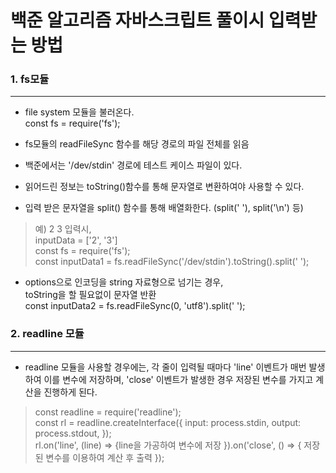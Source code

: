 # 백준 알고리즘 자바스크립트 풀이시 입력받는 방법

### 1. fs모듈

---

- file system 모듈을 불러온다.  
  const fs = require('fs');

- fs모듈의 readFileSync 함수를 해당 경로의 파일 전체를 읽음
- 백준에서는 '/dev/stdin' 경로에 테스트 케이스 파일이 있다.
- 읽어드린 정보는 toString()함수를 통해 문자열로 변환하여야 사용할 수 있다.
- 입력 받은 문자열을 split() 함수를 통해 배열화한다. (split(' '), split('\n') 등)

> 예) 2 3 입력시,  
 inputData = ['2', '3']  
 const fs = require('fs');  
 const inputData1 = fs.readFileSync('/dev/stdin').toString().split(' ');

- options으로 인코딩을 string 자료형으로 넘기는 경우,  
  toString을 할 필요없이 문자열 반환  
  const inputData2 = fs.readFileSync(0, 'utf8').split(' ');

### 2. readline 모듈

---

- readline 모듈을 사용할 경우에는, 각 줄이 입력될 때마다 'line' 이벤트가 매번 발생하여 이를 변수에 저장하며, 'close' 이벤트가 발생한 경우 저장된 변수를 가지고 계산을 진행하게 된다.

> const readline = require('readline');  
> const rl = readline.createInterface({
> input: process.stdin,
> output: process.stdout,
> });  
> rl.on('line', (line) => {line을 가공하여 변수에 저장
> }).on('close', () => {
> 저장된 변수를 이용하여 계산 후 출력
> });
